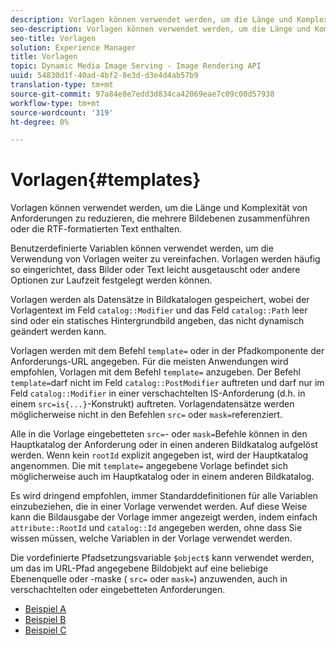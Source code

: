 ```yaml
---
description: Vorlagen können verwendet werden, um die Länge und Komplexität von Anforderungen zu reduzieren, die mehrere Bildebenen zusammenführen oder die RTF-formatierten Text enthalten.
seo-description: Vorlagen können verwendet werden, um die Länge und Komplexität von Anforderungen zu reduzieren, die mehrere Bildebenen zusammenführen oder die RTF-formatierten Text enthalten.
seo-title: Vorlagen
solution: Experience Manager
title: Vorlagen
topic: Dynamic Media Image Serving - Image Rendering API
uuid: 54830d1f-40ad-4bf2-8e3d-d3e4d4ab57b9
translation-type: tm+mt
source-git-commit: 97a84e8e7edd3d834ca42069eae7c09c00d57938
workflow-type: tm+mt
source-wordcount: '319'
ht-degree: 0%

---
```



# Vorlagen{#templates}

Vorlagen können verwendet werden, um die Länge und Komplexität von Anforderungen zu reduzieren, die mehrere Bildebenen zusammenführen oder die RTF-formatierten Text enthalten.

Benutzerdefinierte Variablen können verwendet werden, um die Verwendung von Vorlagen weiter zu vereinfachen. Vorlagen werden häufig so eingerichtet, dass Bilder oder Text leicht ausgetauscht oder andere Optionen zur Laufzeit festgelegt werden können.

Vorlagen werden als Datensätze in Bildkatalogen gespeichert, wobei der Vorlagentext im Feld `catalog::Modifier` und das Feld `catalog::Path` leer sind oder ein statisches Hintergrundbild angeben, das nicht dynamisch geändert werden kann.

Vorlagen werden mit dem Befehl `template=` oder in der Pfadkomponente der Anforderungs-URL angegeben. Für die meisten Anwendungen wird empfohlen, Vorlagen mit dem Befehl `template=` anzugeben. Der Befehl `template=`darf nicht im Feld `catalog::PostModifier` auftreten und darf nur im Feld `catalog::Modifier` in einer verschachtelten IS-Anforderung (d.h. in einem `src=is{...}`-Konstrukt) auftreten. Vorlagendatensätze werden möglicherweise nicht in den Befehlen `src=` oder `mask=`referenziert.

Alle in die Vorlage eingebetteten `src=`- oder `mask=`Befehle können in den Hauptkatalog der Anforderung oder in einen anderen Bildkatalog aufgelöst werden. Wenn kein `rootId` explizit angegeben ist, wird der Hauptkatalog angenommen. Die mit `template=` angegebene Vorlage befindet sich möglicherweise auch im Hauptkatalog oder in einem anderen Bildkatalog.

Es wird dringend empfohlen, immer Standarddefinitionen für alle Variablen einzubeziehen, die in einer Vorlage verwendet werden. Auf diese Weise kann die Bildausgabe der Vorlage immer angezeigt werden, indem einfach `attribute::RootId` und `catalog::Id` angegeben werden, ohne dass Sie wissen müssen, welche Variablen in der Vorlage verwendet werden.

Die vordefinierte Pfadsetzungsvariable `$object$` kann verwendet werden, um das im URL-Pfad angegebene Bildobjekt auf eine beliebige Ebenenquelle oder -maske ( `src=` oder `mask=`) anzuwenden, auch in verschachtelten oder eingebetteten Anforderungen.

* [Beispiel A](r-example-a.md)
* [Beispiel B](r-example-b.md)
* [Beispiel C](r-example-c.md)
